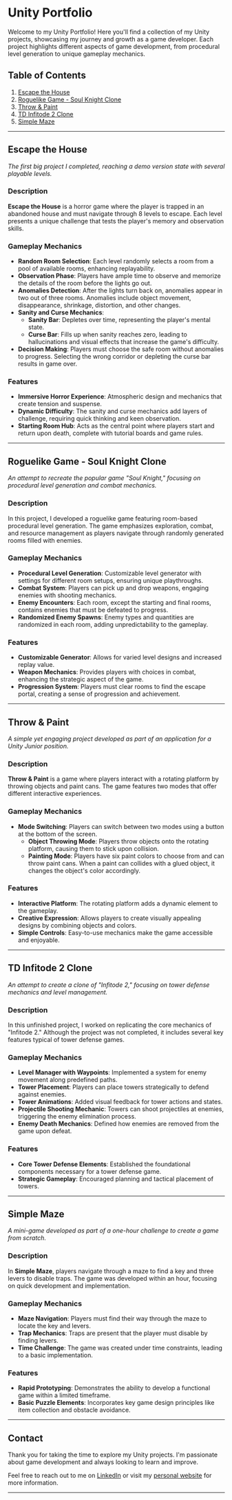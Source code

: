 # Unity Portfolio

Welcome to my Unity Portfolio! Here you'll find a collection of my Unity projects, showcasing my journey and growth as a game developer. Each project highlights different aspects of game development, from procedural level generation to unique gameplay mechanics.

## Table of Contents

1. [Escape the House](#escape-the-house)
2. [Roguelike Game - Soul Knight Clone](#roguelike-game---soul-knight-clone)
3. [Throw & Paint](#throw--paint)
4. [TD Infitode 2 Clone](#td-infitode-2-clone)
5. [Simple Maze](#simple-maze)

---

## Escape the House

*The first big project I completed, reaching a demo version state with several playable levels.*

### Description

**Escape the House** is a horror game where the player is trapped in an abandoned house and must navigate through 8 levels to escape. Each level presents a unique challenge that tests the player's memory and observation skills.

### Gameplay Mechanics

- **Random Room Selection**: Each level randomly selects a room from a pool of available rooms, enhancing replayability.
- **Observation Phase**: Players have ample time to observe and memorize the details of the room before the lights go out.
- **Anomalies Detection**: After the lights turn back on, anomalies appear in two out of three rooms. Anomalies include object movement, disappearance, shrinkage, distortion, and other changes.
- **Sanity and Curse Mechanics**: 
  - **Sanity Bar**: Depletes over time, representing the player's mental state.
  - **Curse Bar**: Fills up when sanity reaches zero, leading to hallucinations and visual effects that increase the game's difficulty.
- **Decision Making**: Players must choose the safe room without anomalies to progress. Selecting the wrong corridor or depleting the curse bar results in game over.

### Features

- **Immersive Horror Experience**: Atmospheric design and mechanics that create tension and suspense.
- **Dynamic Difficulty**: The sanity and curse mechanics add layers of challenge, requiring quick thinking and keen observation.
- **Starting Room Hub**: Acts as the central point where players start and return upon death, complete with tutorial boards and game rules.

---

## Roguelike Game - Soul Knight Clone

*An attempt to recreate the popular game "Soul Knight," focusing on procedural level generation and combat mechanics.*

### Description

In this project, I developed a roguelike game featuring room-based procedural level generation. The game emphasizes exploration, combat, and resource management as players navigate through randomly generated rooms filled with enemies.

### Gameplay Mechanics

- **Procedural Level Generation**: Customizable level generator with settings for different room setups, ensuring unique playthroughs.
- **Combat System**: Players can pick up and drop weapons, engaging enemies with shooting mechanics.
- **Enemy Encounters**: Each room, except the starting and final rooms, contains enemies that must be defeated to progress.
- **Randomized Enemy Spawns**: Enemy types and quantities are randomized in each room, adding unpredictability to the gameplay.

### Features

- **Customizable Generator**: Allows for varied level designs and increased replay value.
- **Weapon Mechanics**: Provides players with choices in combat, enhancing the strategic aspect of the game.
- **Progression System**: Players must clear rooms to find the escape portal, creating a sense of progression and achievement.

---

## Throw & Paint

*A simple yet engaging project developed as part of an application for a Unity Junior position.*

### Description

**Throw & Paint** is a game where players interact with a rotating platform by throwing objects and paint cans. The game features two modes that offer different interactive experiences.

### Gameplay Mechanics

- **Mode Switching**: Players can switch between two modes using a button at the bottom of the screen.
  - **Object Throwing Mode**: Players throw objects onto the rotating platform, causing them to stick upon collision.
  - **Painting Mode**: Players have six paint colors to choose from and can throw paint cans. When a paint can collides with a glued object, it changes the object's color accordingly.

### Features

- **Interactive Platform**: The rotating platform adds a dynamic element to the gameplay.
- **Creative Expression**: Allows players to create visually appealing designs by combining objects and colors.
- **Simple Controls**: Easy-to-use mechanics make the game accessible and enjoyable.

---

## TD Infitode 2 Clone

*An attempt to create a clone of "Infitode 2," focusing on tower defense mechanics and level management.*

### Description

In this unfinished project, I worked on replicating the core mechanics of "Infitode 2." Although the project was not completed, it includes several key features typical of tower defense games.

### Gameplay Mechanics

- **Level Manager with Waypoints**: Implemented a system for enemy movement along predefined paths.
- **Tower Placement**: Players can place towers strategically to defend against enemies.
- **Tower Animations**: Added visual feedback for tower actions and states.
- **Projectile Shooting Mechanic**: Towers can shoot projectiles at enemies, triggering the enemy elimination process.
- **Enemy Death Mechanics**: Defined how enemies are removed from the game upon defeat.

### Features

- **Core Tower Defense Elements**: Established the foundational components necessary for a tower defense game.
- **Strategic Gameplay**: Encouraged planning and tactical placement of towers.

---

## Simple Maze

*A mini-game developed as part of a one-hour challenge to create a game from scratch.*

### Description

In **Simple Maze**, players navigate through a maze to find a key and three levers to disable traps. The game was developed within an hour, focusing on quick development and implementation.

### Gameplay Mechanics

- **Maze Navigation**: Players must find their way through the maze to locate the key and levers.
- **Trap Mechanics**: Traps are present that the player must disable by finding levers.
- **Time Challenge**: The game was created under time constraints, leading to a basic implementation.

### Features

- **Rapid Prototyping**: Demonstrates the ability to develop a functional game within a limited timeframe.
- **Basic Puzzle Elements**: Incorporates key game design principles like item collection and obstacle avoidance.

---

## Contact

Thank you for taking the time to explore my Unity projects. I'm passionate about game development and always looking to learn and improve.

Feel free to reach out to me on [LinkedIn](your-linkedin-url) or visit my [personal website](your-website-url) for more information.

---
